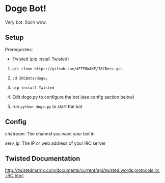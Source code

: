Doge Bot!
=============

Very bot. Such wow.

Setup
-----

Prerequisites:

* Twisted (pip install Twisted)

1) `git clone https://github.com/AFTERWAKE/IRCBots.git`

2) `cd IRCBots/doge;`

3) `pip install Twisted`

4) Edit doge.py to configure the bot (see config section below)

5) run `python doge.py` to start the bot

Config
------

chatroom: The channel you want your bot in

serv_ip: The IP or web address of your IRC server


Twisted Documentation
---------------

http://twistedmatrix.com/documents/current/api/twisted.words.protocols.irc.IRC.html
